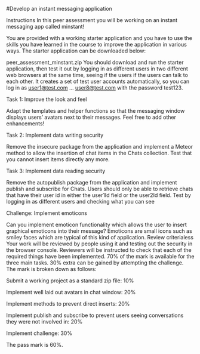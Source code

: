 #Develop an instant messaging application

Instructions
In this peer assessment you will be working on an instant messaging app called minstant!

You are provided with a working starter application and you have to use the skills you have learned in the course to improve the application in various ways. The starter application can be downloaded below:

peer_assessment_minstant.zip
You should download and run the starter application, then test it out by logging in as different users in two different web browsers at the same time, seeing if the users if the users can talk to each other. It creates a set of test user accounts automatically, so you can log in as user1@test.com ... user8@test.com with the password test123.

Task 1: Improve the look and feel

Adapt the templates and helper functions so that the messaging window displays users’ avatars next to their messages. Feel free to add other enhancements!

Task 2: Implement data writing security

Remove the insecure package from the application and implement a Meteor method to allow the insertion of chat items in the Chats collection. Test that you cannot insert items directly any more.

Task 3: Implement data reading security

Remove the autopublish package from the application and implement publish and subscribe for Chats. Users should only be able to retrieve chats that have their user id in either the user1Id field or the user2Id field. Test by logging in as different users and checking what you can see

Challenge: Implement emoticons

Can you implement emoticon functionality which allows the user to insert graphical emoticons into their message? Emoticons are small icons such as smiley faces which are typical of this kind of application.
Review criterialess 
Your work will be reviewed by people using it and testing out the security in the browser console. Reviewers will be instructed to check that each of the required things have been implemented. 70% of the mark is available for the three main tasks. 30% extra can be gained by attempting the challenge. The mark is broken down as follows:

Submit a working project as a standard zip file: 10%

Implement well laid out avatars in chat window: 20%

Implement methods to prevent direct inserts: 20%

Implement publish and subscribe to prevent users seeing conversations they were not involved in: 20%

Implement challenge: 30%

The pass mark is 60%.

